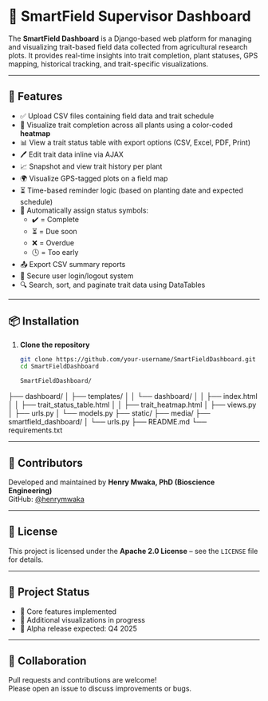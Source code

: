 # 🌿 SmartField Supervisor Dashboard

The **SmartField Dashboard** is a Django-based web platform for managing and visualizing trait-based field data collected from agricultural research plots. It provides real-time insights into trait completion, plant statuses, GPS mapping, historical tracking, and trait-specific visualizations.

---

## 🚀 Features

- ✅ Upload CSV files containing field data and trait schedule
- 🧬 Visualize trait completion across all plants using a color-coded **heatmap**
- 📊 View a trait status table with export options (CSV, Excel, PDF, Print)
- 🖊️ Edit trait data inline via AJAX
- 📈 Snapshot and view trait history per plant
- 🌍 Visualize GPS-tagged plots on a field map
- ⏳ Time-based reminder logic (based on planting date and expected schedule)
- 🧠 Automatically assign status symbols:
  - ✔️ = Complete
  - ⏳ = Due soon
  - ❌ = Overdue
  - 🕓 = Too early
- 📤 Export CSV summary reports
- 🔐 Secure user login/logout system
- 🔍 Search, sort, and paginate trait data using DataTables

---

## 📦 Installation

1. **Clone the repository**
   ```bash
   git clone https://github.com/your-username/SmartFieldDashboard.git
   cd SmartFieldDashboard
   
   SmartFieldDashboard/
├── dashboard/
│   ├── templates/
│   │   └── dashboard/
│   │       ├── index.html
│   │       ├── trait_status_table.html
│   │       ├── trait_heatmap.html
│   ├── views.py
│   ├── urls.py
│   └── models.py
├── static/
├── media/
├── smartfield_dashboard/
│   └── urls.py
├── README.md
└── requirements.txt


---

## 👥 Contributors

Developed and maintained by **Henry Mwaka, PhD (Bioscience Engineering)**  
GitHub: [@henrymwaka](https://github.com/henrymwaka)

---

## 📄 License

This project is licensed under the **Apache 2.0 License** – see the `LICENSE` file for details.

---

## 📅 Project Status

- 🚀 Core features implemented
- 🔧 Additional visualizations in progress
- 📅 Alpha release expected: Q4 2025

---

## 🤝 Collaboration

Pull requests and contributions are welcome!  
Please open an issue to discuss improvements or bugs.

